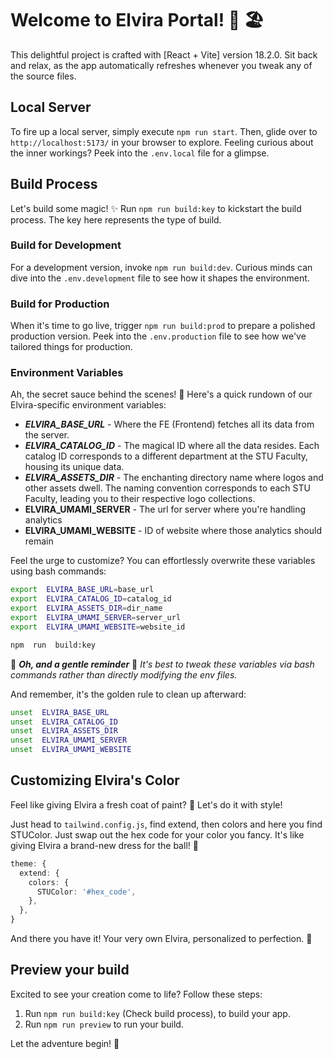 # Welcome to Elvira Portal! 📘 🏖

This delightful project is crafted with [React + Vite] version 18.2.0.
Sit back and relax, as the app automatically refreshes whenever you tweak any of the source files.

## Local Server

To fire up a local server, simply execute `npm run start`. Then, glide over to `http://localhost:5173/` in your browser to explore.
Feeling curious about the inner workings? Peek into the `.env.local` file for a glimpse.

## Build Process

Let's build some magic! ✨ Run `npm run build:key` to kickstart the build process. The key here represents the type of build.

### Build for Development

For a development version, invoke `npm run build:dev`. Curious minds can dive into the `.env.development` file to see how it shapes the environment.

### Build for Production

When it's time to go live, trigger `npm run build:prod` to prepare a polished production version. Peek into the `.env.production` file to see how we've tailored things for production.

### Environment Variables

Ah, the secret sauce behind the scenes! 🌟 Here's a quick rundown of our Elvira-specific environment variables:

- **_ELVIRA_BASE_URL_** - Where the FE (Frontend) fetches all its data from the server.
- **_ELVIRA_CATALOG_ID_** - The magical ID where all the data resides. Each catalog ID corresponds to a different department at the STU Faculty, housing its unique data.
- **_ELVIRA_ASSETS_DIR_** - The enchanting directory name where logos and other assets dwell. The naming convention corresponds to each STU Faculty, leading you to their respective logo collections.
- **ELVIRA_UMAMI_SERVER** - The url for server where you're handling analytics
- **ELVIRA_UMAMI_WEBSITE** - ID of website where those analytics should remain

Feel the urge to customize? You can effortlessly overwrite these variables using bash commands:

```bash
export  ELVIRA_BASE_URL=base_url
export  ELVIRA_CATALOG_ID=catalog_id
export  ELVIRA_ASSETS_DIR=dir_name
export  ELVIRA_UMAMI_SERVER=server_url
export  ELVIRA_UMAMI_WEBSITE=website_id

npm  run  build:key
```

🔔 **_Oh, and a gentle reminder_** 🔔 _It's best to tweak these variables via bash commands rather than directly modifying the env files._

And remember, it's the golden rule to clean up afterward:

```bash
unset  ELVIRA_BASE_URL
unset  ELVIRA_CATALOG_ID
unset  ELVIRA_ASSETS_DIR
unset  ELVIRA_UMAMI_SERVER
unset  ELVIRA_UMAMI_WEBSITE
```

## Customizing Elvira's Color

Feel like giving Elvira a fresh coat of paint? 🎨 Let's do it with style!

Just head to `tailwind.config.js`, find extend, then colors and here you find STUColor. Just swap out the hex code for your color you fancy. It's like giving Elvira a brand-new dress for the ball! 💃

```ts
theme: {
  extend: {
    colors: {
      STUColor: '#hex_code',
    },
  },
}
```

And there you have it! Your very own Elvira, personalized to perfection. 🤌

## Preview your build

Excited to see your creation come to life?
Follow these steps:

1. Run `npm run build:key` (Check build process), to build your app.
2. Run `npm run preview` to run your build.

Let the adventure begin! 🚀
